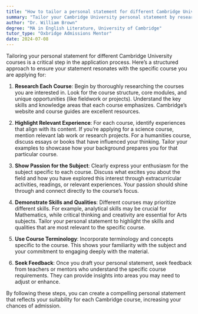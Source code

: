 ```yaml
---
title: "How to tailor a personal statement for different Cambridge University courses?"
summary: "Tailor your Cambridge University personal statement by researching courses, highlighting relevant experience, showing passion, and using specific terminology."
author: "Dr. William Brown"
degree: "MA in English Literature, University of Cambridge"
tutor_type: "Oxbridge Admissions Mentor"
date: 2024-07-08
---
```


Tailoring your personal statement for different Cambridge University courses is a critical step in the application process. Here’s a structured approach to ensure your statement resonates with the specific course you are applying for:

1. **Research Each Course**: Begin by thoroughly researching the courses you are interested in. Look for the course structure, core modules, and unique opportunities (like fieldwork or projects). Understand the key skills and knowledge areas that each course emphasizes. Cambridge’s website and course guides are excellent resources.

2. **Highlight Relevant Experience**: For each course, identify experiences that align with its content. If you’re applying for a science course, mention relevant lab work or research projects. For a humanities course, discuss essays or books that have influenced your thinking. Tailor your examples to showcase how your background prepares you for that particular course.

3. **Show Passion for the Subject**: Clearly express your enthusiasm for the subject specific to each course. Discuss what excites you about the field and how you have explored this interest through extracurricular activities, readings, or relevant experiences. Your passion should shine through and connect directly to the course’s focus.

4. **Demonstrate Skills and Qualities**: Different courses may prioritize different skills. For example, analytical skills may be crucial for Mathematics, while critical thinking and creativity are essential for Arts subjects. Tailor your personal statement to highlight the skills and qualities that are most relevant to the specific course.

5. **Use Course Terminology**: Incorporate terminology and concepts specific to the course. This shows your familiarity with the subject and your commitment to engaging deeply with the material.

6. **Seek Feedback**: Once you draft your personal statement, seek feedback from teachers or mentors who understand the specific course requirements. They can provide insights into areas you may need to adjust or enhance.

By following these steps, you can create a compelling personal statement that reflects your suitability for each Cambridge course, increasing your chances of admission.
    